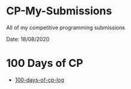 # CP-My-Submissions
All of my competitive programming submissions

Date: 18/08/2020
# 100 Days of CP
- [100-days-of-cp-log](https://github.com/gandalf0151/CP_submissions/blob/master/100-days-of-cp-log.md)

